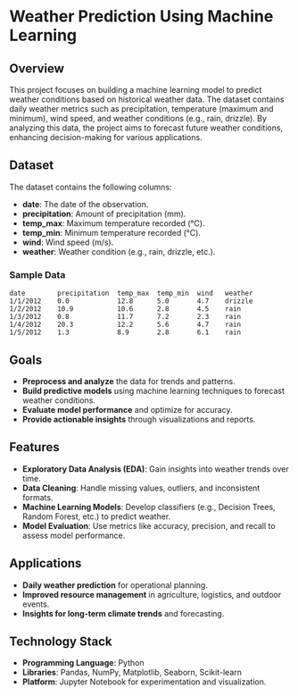 # Weather Prediction Using Machine Learning

## Overview
This project focuses on building a machine learning model to predict weather conditions based on historical weather data. The dataset contains daily weather metrics such as precipitation, temperature (maximum and minimum), wind speed, and weather conditions (e.g., rain, drizzle). By analyzing this data, the project aims to forecast future weather conditions, enhancing decision-making for various applications.

## Dataset
The dataset contains the following columns:
- **date**: The date of the observation.
- **precipitation**: Amount of precipitation (mm).
- **temp_max**: Maximum temperature recorded (°C).
- **temp_min**: Minimum temperature recorded (°C).
- **wind**: Wind speed (m/s).
- **weather**: Weather condition (e.g., rain, drizzle, etc.).

### Sample Data
```plaintext
date        precipitation  temp_max  temp_min  wind   weather
1/1/2012    0.0            12.8      5.0       4.7    drizzle
1/2/2012    10.9           10.6      2.8       4.5    rain
1/3/2012    0.8            11.7      7.2       2.3    rain
1/4/2012    20.3           12.2      5.6       4.7    rain
1/5/2012    1.3            8.9       2.8       6.1    rain
```

## Goals
- **Preprocess and analyze** the data for trends and patterns.
- **Build predictive models** using machine learning techniques to forecast weather conditions.
- **Evaluate model performance** and optimize for accuracy.
- **Provide actionable insights** through visualizations and reports.

## Features
- **Exploratory Data Analysis (EDA)**: Gain insights into weather trends over time.
- **Data Cleaning**: Handle missing values, outliers, and inconsistent formats.
- **Machine Learning Models**: Develop classifiers (e.g., Decision Trees, Random Forest, etc.) to predict weather.
- **Model Evaluation**: Use metrics like accuracy, precision, and recall to assess model performance.

## Applications
- **Daily weather prediction** for operational planning.
- **Improved resource management** in agriculture, logistics, and outdoor events.
- **Insights for long-term climate trends** and forecasting.

## Technology Stack
- **Programming Language**: Python
- **Libraries**: Pandas, NumPy, Matplotlib, Seaborn, Scikit-learn
- **Platform**: Jupyter Notebook for experimentation and visualization.

